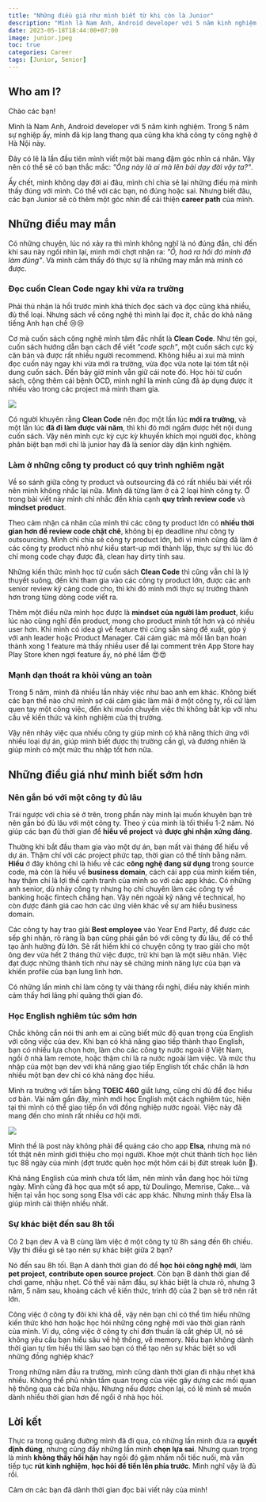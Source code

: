 ```yaml
---
title: "Những điều giá như mình biết từ khi còn là Junior"
description: "Mình là Nam Anh, Android developer với 5 năm kinh nghiệm. Trong 5 năm sự nghiệp ấy, mình đã kịp lang thang qua cũng kha khá công ty công nghệ ở Hà Nội này."
date: 2023-05-18T18:44:00+07:00
image: junior.jpeg
toc: true
categories: Career
tags: [Junior, Senior]
---
```


## Who am I?
Chào các bạn!

Mình là Nam Anh, Android developer với 5 năm kinh nghiệm. Trong 5 năm sự nghiệp ấy, mình đã kịp lang thang qua cũng kha khá công ty công nghệ ở Hà Nội này.

Đây có lẽ là lần đầu tiên mình viết một bài mang đậm góc nhìn cá nhân. Vậy nên có thể sẽ có bạn thắc mắc: *"Ông này là ai mà lên bài dạy đời vậy ta?"*.

Ấy chết, mình không dạy đời ai đâu, mình chỉ chia sẻ lại những điều mà mình thấy đúng với mình. Có thể với các bạn, nó đúng hoặc sai. Nhưng biết đâu, các bạn Junior sẽ có thêm một góc nhìn để cải thiện **career path** của mình.
## Những điều may mắn
Có những chuyện, lúc nó xảy ra thì mình không nghĩ là nó đúng đắn, chỉ đến khi sau này ngồi nhìn lại, mình mới chợt nhận ra: *"Ồ, hoá ra hồi đó mình đã làm đúng"*. Và mình cảm thấy đó thực sự là những may mắn mà mình có được.
### Đọc cuốn Clean Code ngay khi vừa ra trường
Phải thú nhận là hồi trước mình khá thích đọc sách và đọc cũng khá nhiều, đủ thể loại. Nhưng sách về công nghệ thì mình lại đọc ít, chắc do khả năng tiếng Anh hạn chế 😢😢

Cơ mà cuốn sách công nghệ mình tâm đắc nhất là **Clean Code**. Như tên gọi, cuốn sách hướng dẫn bạn cách để viết *"code sạch"*, một cuốn sách cực kỳ căn bản và được rất nhiều người recommend. Không hiểu ai xui mà mình đọc cuốn này ngay khi vừa mới ra trường, vừa đọc vừa note lại tóm tắt nội dung cuốn sách. Đến bây giờ mình vẫn giữ cái note đó. Học hỏi từ cuốn sách, cộng thêm cái bệnh OCD, mình nghĩ là mình cũng đã áp dụng được ít nhiều vào trong các project mà mình tham gia.

![](https://images.viblo.asia/f59e581a-80c2-4e6d-918c-c299f1013841.jpeg)

Có người khuyên rằng **Clean Code** nên đọc một lần lúc **mới ra trường**, và một lần lúc **đã đi làm được vài năm**, thì khi đó mới ngấm được hết nội dung cuốn sách. Vậy nên mình cực kỳ cực kỳ khuyến khích mọi người đọc, không phân biệt bạn mới chỉ là junior hay đã là senior dày dặn kinh nghiệm.
### Làm ở những công ty product có quy trình nghiêm ngặt
Về so sánh giữa công ty product và outsourcing đã có rất nhiều bài viết rồi nên mình không nhắc lại nữa. Mình đã từng làm ở cả 2 loại hình công ty. Ở trong bài viết này mình chỉ nhắc đến khía cạnh **quy trình review code** và **mindset product**.

Theo cảm nhận cá nhân của mình thì các công ty product lớn có **nhiều thời gian hơn để review code chặt chẽ**, không bị ép deadline như công ty outsourcing. Mình chỉ chia sẻ công ty product lớn, bởi vì mình cũng đã làm ở các công ty product nhỏ như kiểu start-up mới thành lập, thực sự thì lúc đó chỉ mong code chạy được đã, clean hay dirty tính sau.

Những kiến thức mình học từ cuốn sách **Clean Code** thì cũng vẫn chỉ là lý thuyết suông, đến khi tham gia vào các công ty product lớn, được các anh senior review kỹ càng code cho, thì khi đó mình mới thực sự trưởng thành hơn trong từng dòng code viết ra.

Thêm một điều nữa mình học được là **mindset của người làm product**, kiểu lúc nào cũng nghĩ đến product, mong cho product mình tốt hơn và có nhiều user hơn. Khi mình có idea gì về feature thì cũng sẵn sàng đề xuất, góp ý với anh leader hoặc Product Manager. Cái cảm giác mà mỗi lần bạn hoàn thành xong 1 feature mà thấy nhiều user để lại comment trên App Store hay Play Store khen ngợi feature ấy, nó phê lắm 😍😍
### Mạnh dạn thoát ra khỏi vùng an toàn
Trong 5 năm, mình đã nhiều lần nhảy việc như bao anh em khác. Không biết các bạn thế nào chứ mình sợ cái cảm giác làm mãi ở một công ty, rồi cứ làm quen tay một công việc, đến khi muốn chuyển việc thì không bắt kịp với nhu cầu về kiến thức và kinh nghiệm của thị trường.

Vậy nên nhảy việc qua nhiều công ty giúp mình có khả năng thích ứng với nhiều loại dự án, giúp mình biết được thị trường cần gì, và đương nhiên là giúp mình có một mức thu nhập tốt hơn nữa.
## Những điều giá như mình biết sớm hơn
### Nên gắn bó với một công ty đủ lâu
Trái ngược với chia sẻ ở trên, trong phần này mình lại muốn khuyên bạn trẻ nên gắn bó đủ lâu với một công ty. Theo ý của mình là tối thiểu 1-2 năm. Nó giúp các bạn đủ thời gian để **hiểu về project** và **được ghi nhận xứng đáng**.

Thường khi bắt đầu tham gia vào một dự án, bạn mất vài tháng để hiểu về dự án. Thậm chí với các project phức tạp, thời gian có thể tính bằng năm. **Hiểu** ở đây không chỉ là hiểu về các **công nghệ đang sử dụng** trong source code, mà còn là hiểu về **business domain**, cách cái app của mình kiếm tiền, hay thậm chí là lợi thế cạnh tranh của mình so với các app khác. Có những anh senior, dù nhảy công ty nhưng họ chỉ chuyên làm các công ty về banking hoặc fintech chẳng hạn. Vậy nên ngoài kỹ năng về technical, họ còn được đánh giá cao hơn các ứng viên khác về sự am hiểu business domain.

Các công ty hay trao giải **Best employee** vào Year End Party, để được các sếp ghi nhận, rõ ràng là bạn cũng phải gắn bó với công ty đủ lâu, để có thể tạo ảnh hưởng đủ lớn. Sẽ rất hiếm khi có chuyện công ty trao giải cho một ông dev vừa hết 2 tháng thử việc được, trừ khi bạn là một siêu nhân. Việc đạt được những thành tích như này sẽ chứng minh năng lực của bạn và khiến profile của bạn lung linh hơn.

Có những lần mình chỉ làm công ty vài tháng rồi nghỉ, điều này khiến mình cảm thấy hơi lãng phí quãng thời gian đó.
### Học English nghiêm túc sớm hơn
Chắc không cần nói thì anh em ai cũng biết mức độ quan trọng của English với công việc của dev. Khi bạn có khả năng giao tiếp thành thạo English, bạn có nhiều lựa chọn hơn, làm cho các công ty nước ngoài ở Việt Nam, ngồi ở nhà làm remote, hoặc thậm chí là ra nước ngoài làm việc. Và mức thu nhập của một bạn dev với khả năng giao tiếp English tốt chắc chắn là hơn nhiều một bạn dev chỉ có khả năng đọc hiểu.

Mình ra trường với tấm bằng **TOEIC 460** giắt lưng, cũng chỉ đủ để đọc hiểu cơ bản. Vài năm gần đây, mình mới học English một cách nghiêm túc, hiện tại thì mình có thể giao tiếp ổn với đồng nghiệp nước ngoài. Việc này đã mang đến cho mình rất nhiều cơ hội mới.

![](https://images.viblo.asia/e8014dbb-e61e-42fa-800a-ac62453e5f66.png)

Mình thề là post này không phải để quảng cáo cho app **Elsa**, nhưng mà nó tốt thật nên mình giới thiệu cho mọi người. Khoe một chút thành tích học liên tục 88 ngày của mình (đợt trước quên học một hôm cái bị đứt streak luôn 🥲).

Khả năng English của mình chưa tốt lắm, nên mình vẫn đang học hỏi từng ngày. Mình cũng đã học qua một số app, từ Doulingo, Memrise, Cake... và hiện tại vẫn học song song Elsa với các app khác. Nhưng mình thấy Elsa là giúp mình cải thiện nhiều nhất.

### Sự khác biệt đến sau 8h tối
Có 2 bạn dev A và B cùng làm việc ở một công ty từ 8h sáng đến 6h chiều. Vậy thì điều gì sẽ tạo nên sự khác biệt giữa 2 bạn?

Nó đến sau 8h tối. Bạn A dành thời gian đó để **học hỏi công nghệ mới**, làm **pet project**, **contribute open source project**. Còn bạn B dành thời gian để chơi game, nhậu nhẹt. Có thể vài năm đầu, sự khác biệt là chưa rõ, nhưng 3 năm, 5 năm sau, khoảng cách về kiến thức, trình độ của 2 bạn sẽ trở nên rất lớn.

Công việc ở công ty đôi khi khá dễ, vậy nên bạn chỉ có thể tìm hiểu những kiến thức khó hơn hoặc học hỏi những công nghệ mới vào thời gian rảnh của mình. Ví dụ, công việc ở công ty chỉ đơn thuần là cắt ghép UI, nó sẽ không yêu cầu bạn hiểu sâu về hệ thống, về memory. Nếu bạn không dành thời gian tự tìm hiểu thì làm sao bạn có thể tạo nên sự khác biệt so với những đồng nghiệp khác?

Trong những năm đầu ra trường, mình cũng dành thời gian đi nhậu nhẹt khá nhiều. Không thể phủ nhận tầm quan trọng của việc gây dựng các mối quan hệ thông qua các bữa nhậu. Nhưng nếu được chọn lại, có lẽ mình sẽ muốn dành nhiều thời gian hơn để ngồi ở nhà học hỏi.
## Lời kết
Thực ra trong quãng đường mình đã đi qua, có những lần mình đưa ra **quyết định đúng**, nhưng cũng đầy những lần mình **chọn lựa sai**. Nhưng quan trọng là mình **không thấy hối hận** hay ngồi đó gặm nhấm nỗi tiếc nuối, mà vẫn tiếp tục **rút kinh nghiệm**, **học hỏi để tiến lên phía trước**. Mình nghĩ vậy là đủ rồi.

Cảm ơn các bạn đã dành thời gian đọc bài viết này của mình!
